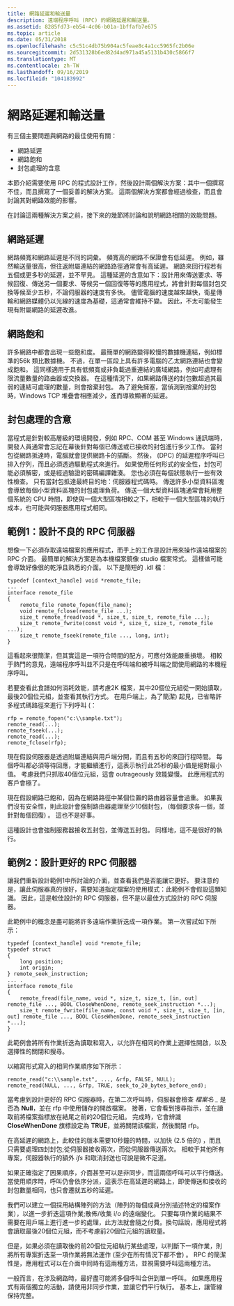 ```yaml
---
title: 網路延遲和輸送量
description: 遠端程序呼叫 (RPC) 的網路延遲和輸送量。
ms.assetid: 8285fd73-eb54-4c06-b01a-1bffafb7e675
ms.topic: article
ms.date: 05/31/2018
ms.openlocfilehash: c5c51c4db75b904ac5feae8c4a1cc5965fc2b06e
ms.sourcegitcommit: 2d531328b6ed82d4ad971a45a5131b430c5866f7
ms.translationtype: MT
ms.contentlocale: zh-TW
ms.lasthandoff: 09/16/2019
ms.locfileid: "104183992"
---
```

# <a name="network-latency-and-throughput"></a>網路延遲和輸送量

有三個主要問題與網路的最佳使用有關：

-   網路延遲
-   網路飽和
-   封包處理的含意

本節介紹需要使用 RPC 的程式設計工作，然後設計兩個解決方案：其中一個撰寫不佳，而且撰寫了一個妥善的解決方案。 這兩個解決方案都會經過檢查，而且會討論其對網路效能的影響。

在討論這兩種解決方案之前，接下來的幾節將討論和說明網路相關的效能問題。

## <a name="network-latency"></a>網路延遲

網路頻寬和網路延遲是不同的詞彙。 頻寬高的網路不保證會有低延遲。 例如，雖然輸送量很高，但往返附屬連結的網路路徑通常會有高延遲。 網路來回行程若有五個或更多秒的延遲，並不罕見。 這種延遲的含意如下：設計用來傳送要求、等候回復、傳送另一個要求、等候另一個回復等等的應用程式，將會針對每個封包交換等候至少五秒，不論伺服器的速度有多快。 儘管電腦的速度越來越快，衛星傳輸和網路媒體仍以光線的速度為基礎，這通常會維持不變。 因此，不太可能發生現有附屬網路的延遲改進。

## <a name="network-saturation"></a>網路飽和

許多網路中都會出現一些飽和度。 最簡單的網路變得較慢的數據機連結，例如標準的56k 類比數據機。 不過，在單一區段上具有許多電腦的乙太網路連結也會變成飽和。 這同樣適用于具有低頻寬或非負載過重連結的廣域網路，例如可處理有限流量數量的路由器或交換器。 在這種情況下，如果網路傳送的封包數超過其最弱的連結可處理的數量，則會捨棄封包。 為了避免擁塞，當偵測到捨棄的封包時，Windows TCP 堆疊會相應減少，進而導致顯著的延遲。

## <a name="packet-processing-implications"></a>封包處理的含意

當程式是針對較高層級的環境開發，例如 RPC、COM 甚至 Windows 通訊端時，開發人員通常會忘記在幕後針對每個已傳送或已接收的封包進行多少工作。 當封包從網路抵達時，電腦就會提供網路卡的插斷。 然後， (DPC) 的延遲程序呼叫已排入佇列，而且必須透過驅動程式來進行。 如果使用任何形式的安全性，封包可能必須解密，或是經過驗證的密碼編譯雜湊。 您也必須在每個狀態執行一些有效性檢查。 只有當封包抵達最終目的地：伺服器程式碼時。 傳送許多小型資料區塊會導致每個小型資料區塊的封包處理負荷。 傳送一個大型資料區塊通常會耗用整個系統的 CPU 時間，即使與一個大型區塊相較之下，相較于一個大型區塊的執行成本，也可能與伺服器應用程式相同。

## <a name="example-1-a-poorly-designed-rpc-server"></a>範例1：設計不良的 RPC 伺服器

想像一下必須存取遠端檔案的應用程式，而手上的工作是設計用來操作遠端檔案的 RPC 介面。 最簡單的解決方案是為本機檔案鏡像 studio 檔案常式。 這樣做可能會導致好像很的乾淨且熟悉的介面。 以下是簡短的 .idl 檔：

``` syntax
typedef [context_handle] void *remote_file;
... .
interface remote_file
{
    remote_file remote_fopen(file_name);
    void remote_fclose(remote_file ...);
    size_t remote_fread(void *, size_t, size_t, remote_file ...);
    size_t remote_fwrite(const void *, size_t, size_t, remote_file ...);
    size_t remote_fseek(remote_file ..., long, int);
}
```

這看起來很簡潔，但其實這是一項符合時間的配方，可應付效能嚴重損壞。 相較于熱門的意見，遠端程序呼叫並不只是在呼叫端和被呼叫端之間使用網路的本機程序呼叫。

若要查看此食譜如何消耗效能，請考慮2K 檔案，其中20個位元組從一開始讀取，最後20個位元組，並查看其執行方式。 在用戶端上，為了簡潔) 起見，已省略許多程式碼路徑來進行下列呼叫 (：

``` syntax
rfp = remote_fopen("c:\\sample.txt");
remote_read(...);
remote_fseek(...);
remote_read(...);
remote_fclose(rfp);
```

現在假設伺服器是透過附屬連結與用戶端分開，而且有五秒的來回行程時間。 每個呼叫都必須等待回應，才能繼續進行，這表示執行此25秒的最小值是絕對最小值。 考慮我們只抓取40個位元組，這會 outrageously 效能變慢。 此應用程式的客戶會極了。

現在假設網路已飽和，因為在網路路徑中某個位置的路由器容量會過重。 如果我們沒有安全性，則此設計會強制路由器處理至少10個封包， (每個要求各一個，並針對每個回復) 。 這也不是好事。

這種設計也會強制服務器接收五封包，並傳送五封包。 同樣地，這不是很好的執行。

## <a name="example-2-a-better-designed-rpc-server"></a>範例2：設計更好的 RPC 伺服器

讓我們重新設計範例1中所討論的介面，並查看我們是否能讓它更好。 要注意的是，讓此伺服器真的很好，需要知道指定檔案的使用模式：此範例不會假設這類知識。 因此，這是較佳設計的 RPC 伺服器，但不是以最佳方式設計的 RPC 伺服器。

此範例中的概念是盡可能將許多遠端作業折迭成一項作業。 第一次嘗試如下所示：

``` syntax
typedef [context_handle] void *remote_file;
typedef struct
{
    long position;
    int origin;
} remote_seek_instruction;
... .
interface remote_file
{
    remote_fread(file_name, void *, size_t, size_t, [in, out] remote_file ..., BOOL CloseWhenDone, remote_seek_instruction *...);
    size_t remote_fwrite(file_name, const void *, size_t, size_t, [in, out] remote_file ..., BOOL CloseWhenDone, remote_seek_instruction *...);
}
```

此範例會將所有作業折迭為讀取和寫入，以允許在相同的作業上選擇性開啟，以及選擇性的關閉和搜尋。

以縮寫形式寫入的相同作業順序如下所示：

``` syntax
remote_read("c:\\sample.txt", ..., &rfp, FALSE, NULL);
remote_read(NULL, ..., &rfp, TRUE, seek_to_20_bytes_before_end);
```

當考慮到設計更好的 RPC 伺服器時，在第二次呼叫時，伺服器會檢查 *檔案名 \_* 是否為 **Null**，並在 rfp 中使用儲存的開啟檔案。 接著，它會看到搜尋指示，並在讀取前將檔案指標放在結尾之前的20個位元組。 完成時，它會辨識 **CloseWhenDone** 旗標設定為 **TRUE**，並將關閉該檔案，然後關閉 rfp。

在高延遲的網路上，此較佳的版本需要10秒鐘的時間，以加快 (2.5 倍的) ，而且只需要處理四封封包;從伺服器接收兩次，而從伺服器傳送兩次。 相較于其他所有專案，伺服器執行的額外 *ifs* 和取消封送也可說是微不足道。

如果正確指定了因果順序，介面甚至可以是非同步，而這兩個呼叫可以平行傳送。 當使用順序時，呼叫仍會依序分派，這表示在高延遲的網路上，即使傳送和接收的封包數量相同，也只會遷就五秒的延遲。

我們可以建立一個採用結構陣列的方法（陣列的每個成員分別描述特定的檔案作業），以進一步折迭這項作業;散佈/收集 i/o 的遠端變化。 只要每項作業的結果不需要在用戶端上進行進一步的處理，此方法就會隨之付費。換句話說，應用程式將會讀取最後20個位元組，而不考慮前20個位元組的讀取量。

但是，如果必須在讀取後的前20個位元組執行某些處理，以判斷下一項作業，則將所有專案折迭至一項作業將無法運作 (至少在所有情況下都不會) 。 RPC 的簡潔性是，應用程式可以在介面中同時有這兩種方法，並視需要呼叫這兩種方法。

一般而言，在涉及網路時，最好盡可能將多個呼叫合併到單一呼叫。 如果應用程式有兩個獨立的活動，請使用非同步作業，並讓它們平行執行。 基本上，讓管線保持完整。

 

 




